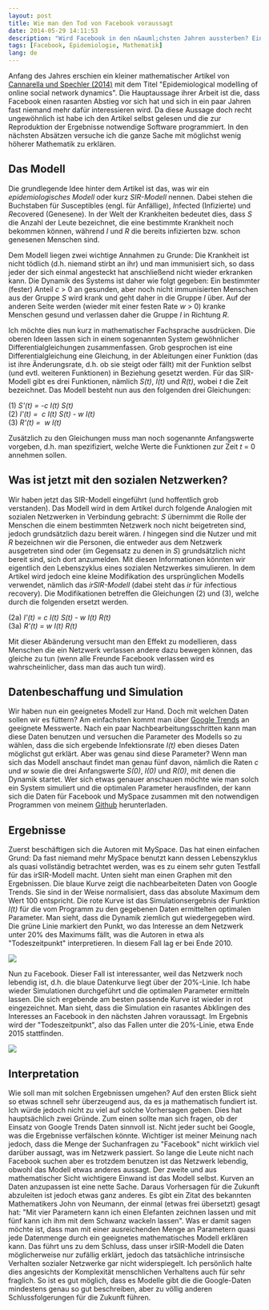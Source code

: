 ```yaml
---
layout: post
title: Wie man den Tod von Facebook voraussagt
date: 2014-05-29 14:11:53
description: "Wird Facebook in den n&auml;chsten Jahren aussterben? Ein k&uuml;rzlich ver&ouml;ffentlichter mathematischer Artikel behauptet genau das. Ich m&ouml;chte versuchen im Detail zu erkl&auml;ren, wie man zu dieser Schlussfolgerung kommt. Dabei soll so wenig h&ouml;here Mathematik wie m&ouml;glich verwendet werden."
tags: [Facebook, Epidemiologie, Mathematik]
lang: de
---
```


Anfang des Jahres erschien ein kleiner mathematischer Artikel von [Cannarella und Spechler (2014)][CS14] mit dem Titel &quot;Epidemiological modelling of online social network dynamics&quot;. Die Hauptaussage ihrer Arbeit ist die, dass Facebook einen rasanten Abstieg vor sich hat und sich in ein paar Jahren fast niemand mehr daf&uuml;r interessieren wird. Da diese Aussage doch recht ungew&ouml;hnlich ist habe ich den Artikel selbst gelesen und die zur Reproduktion der Ergebnisse notwendige Software programmiert. In den n&auml;chsten Abs&auml;tzen versuche ich die ganze Sache mit m&ouml;glichst wenig h&ouml;herer Mathematik zu erkl&auml;ren.

## Das Modell

Die grundlegende Idee hinter dem Artikel ist das, was wir ein *epidemiologisches Modell* oder kurz *SIR-Modell* nennen. Dabei stehen die Buchstaben f&uuml;r *S*usceptibles (engl. f&uuml;r Anf&auml;llige), *I*nfected (Infizierte) und *R*ecovered (Genesene). In der Welt der Krankheiten bedeutet dies, dass *S* die Anzahl der Leute bezeichnet, die eine bestimmte Krankheit noch bekommen k&ouml;nnen, w&auml;hrend *I* und *R* die bereits infizierten bzw. schon genesenen Menschen sind.

Dem Modell liegen zwei wichtige Annahmen zu Grunde: Die Krankheit ist nicht t&ouml;dlich (d.h. niemand stirbt an ihr) und man immunisiert sich, so dass jeder der sich einmal angesteckt hat anschlie&szlig;end nicht wieder erkranken kann. Die Dynamik des Systems ist daher wie folgt gegeben: Ein bestimmter (fester) Anteil *c* &gt; 0 an gesunden, aber noch nicht immunisierten Menschen aus der Gruppe *S* wird krank und geht daher in die Gruppe *I* &uuml;ber. Auf der anderen Seite werden (wieder mit einer festen Rate *w* &gt; 0) kranke Menschen gesund und verlassen daher die Gruppe *I* in Richtung *R*.

Ich m&ouml;chte dies nun kurz in mathematischer Fachsprache ausdr&uuml;cken. Die oberen Ideen lassen sich in einem sogenannten System gew&ouml;hnlicher Differentialgleichungen zusammenfassen. Grob gesprochen ist eine Differentialgleichung eine Gleichung, in der Ableitungen einer Funktion (das ist ihre &Auml;nderungsrate, d.h. ob sie steigt oder f&auml;llt) mit der Funktion selbst (und evtl. weiteren Funktionen) in Beziehung gesetzt werden. F&uuml;r das SIR-Modell gibt es drei Funktionen, n&auml;mlich *S(t)*, *I(t)* und *R(t)*, wobei *t* die Zeit bezeichnet. Das Modell besteht nun aus den folgenden drei Gleichungen:

(1) *S'(t) = -c I(t) S(t)*<br/>
(2) *I'(t) = &nbsp;c I(t) S(t) - w I(t)*<br/>
(3) *R'(t) = &nbsp;w I(t)*

Zus&auml;tzlich zu den Gleichungen muss man noch sogenannte Anfangswerte vorgeben, d.h. man spezifiziert, welche Werte die Funktionen zur Zeit *t* = 0 annehmen sollen.

## Was ist jetzt mit den sozialen Netzwerken?

Wir haben jetzt das SIR-Modell eingef&uuml;hrt (und hoffentlich grob verstanden). Das Modell wird in dem Artikel durch folgende Analogien mit sozialen Netzwerken in Verbindung gebracht: *S* &uuml;bernimmt die Rolle der Menschen die einem bestimmten Netzwerk noch nicht beigetreten sind, jedoch grunds&auml;tzlich dazu bereit w&auml;ren. *I* hingegen sind die Nutzer und mit *R* bezeichnen wir die Personen, die entweder aus dem Netzwerk ausgetreten sind oder (im Gegensatz zu denen in *S*) grunds&auml;tzlich nicht bereit sind, sich dort anzumelden. Mit diesen Informationen k&ouml;nnten wir eigentlich den Lebenszyklus eines sozialen Netzwerkes simulieren. In dem Artikel wird jedoch eine kleine Modifikation des urspr&uuml;nglichen Modells verwendet, n&auml;mlich das *irSIR-Modell* (dabei steht das *ir* f&uuml;r *i*nfectious *r*ecovery). Die Modifikationen betreffen die Gleichungen (2) und (3), welche durch die folgenden ersetzt werden.

(2a) *I'(t) = c I(t) S(t) - w I(t) R(t)*<br/>
(3a) *R'(t) = w I(t) R(t)*

Mit dieser Ab&auml;nderung versucht man den Effekt zu modellieren, dass Menschen die ein Netzwerk verlassen andere dazu bewegen k&ouml;nnen, das gleiche zu tun (wenn alle Freunde Facebook verlassen wird es wahrscheinlicher, dass man das auch tun wird).

## Datenbeschaffung und Simulation

Wir haben nun ein geeignetes Modell zur Hand. Doch mit welchen Daten sollen wir es f&uuml;ttern? Am einfachsten kommt man &uuml;ber [Google Trends][googletrends] an geeignete Messwerte. Nach ein paar Nachbearbeitungsschritten kann man diese Daten benutzen und versuchen die Parameter des Modells so zu w&auml;hlen, dass die sich ergebende Infektionsrate *I(t)* eben dieses Daten m&ouml;glichst gut erkl&auml;rt. Aber was genau sind diese Parameter? Wenn man sich das Modell anschaut findet man genau f&uuml;nf davon, n&auml;mlich die Raten *c* und *w* sowie die drei Anfangswerte *S(0)*, *I(0)* und *R(0)*, mit denen die Dynamik startet. Wer sich etwas genauer anschauen m&ouml;chte wie man solch ein System simuliert und die optimalen Parameter herausfinden, der kann sich die Daten f&uuml;r Facebook und MySpace zusammen mit den notwendigen Programmen von meinem [Github][github-social] herunterladen.

## Ergebnisse

Zuerst besch&auml;ftigen sich die Autoren mit MySpace. Das hat einen einfachen Grund: Da fast niemand mehr MySpace benutzt kann dessen Lebenszyklus als quasi vollst&auml;ndig betrachtet werden, was es zu einem sehr guten Testfall f&uuml;r das irSIR-Modell macht. Unten sieht man einen Graphen mit den Ergebnissen. Die blaue Kurve zeigt die nachbearbeiteten Daten von Google Trends. Sie sind in der Weise normalisiert, dass das absolute Maximum dem Wert 100 entspricht. Die rote Kurve ist das Simulationsergebnis der Funktion *I(t)* f&uuml;r die vom Programm zu den gegebenen Daten ermittelten optimalen Parameter. Man sieht, dass die Dynamik ziemlich gut wiedergegeben wird. Die gr&uuml;ne Linie markiert den Punkt, wo das Interesse an dem Netzwerk unter 20% des Maximums f&auml;llt, was die Autoren in etwa als &quot;Todeszeitpunkt&quot; interpretieren. In diesem Fall lag er bei Ende 2010.

![][myspace]

Nun zu Facebook. Dieser Fall ist interessanter, weil das Netzwerk noch lebendig ist, d.h. die blaue Datenkurve liegt &uuml;ber der 20%-Linie. Ich habe wieder Simulationen durchgef&uuml;hrt und die optimalen Parameter ermitteln lassen. Die sich ergebende am besten passende Kurve ist wieder in rot eingezeichnet. Man sieht, dass die Simulation ein rasantes Abklingen des Interesses an Facebook in den n&auml;chsten Jahren voraussagt. Im Ergebnis wird der &quot;Todeszeitpunkt&quot;, also das Fallen unter die 20%-Linie, etwa Ende 2015 stattfinden.

![][facebook]

## Interpretation

Wie soll man mit solchen Ergebnissen umgehen? Auf den ersten Blick sieht so etwas schnell sehr &uuml;berzeugend aus, da es ja mathematisch fundiert ist. Ich w&uuml;rde jedoch nicht zu viel auf solche Vorhersagen geben. Dies hat haupts&auml;chlich zwei Gr&uuml;nde. Zum einen sollte man sich fragen, ob der Einsatz von Google Trends Daten sinnvoll ist. Nicht jeder sucht bei Google, was die Ergebnisse verf&auml;lschen k&ouml;nnte. Wichtiger ist meiner Meinung nach jedoch, dass die Menge der Suchanfragen zu &quot;Facebook&quot; nicht wirklich viel dar&uuml;ber aussagt, was im Netzwerk passiert. So lange die Leute nicht nach Facebook suchen aber es trotzdem benutzen ist das Netzwerk lebendig, obwohl das Modell etwas anderes aussagt. Der zweite und aus mathematischer Sicht wichtigere Einwand ist das Modell selbst. Kurven an Daten anzupassen ist eine nette Sache. Daraus Vorhersagen f&uuml;r die Zukunft abzuleiten ist jedoch etwas ganz anderes. Es gibt ein Zitat des bekannten Mathematikers John von Neumann, der einmal (etwas frei &uuml;bersetzt) gesagt hat: &quot;Mit vier Parametern kann ich einen Elefanten zeichnen lassen und mit f&uuml;nf kann ich ihm mit dem Schwanz wackeln lassen&quot;. Was er damit sagen m&ouml;chte ist, dass man mit einer ausreichenden Menge an Parametern quasi jede Datenmenge durch ein geeignetes mathematisches Modell erkl&auml;ren kann. Das f&uuml;hrt uns zu dem Schluss, dass unser irSIR-Modell die Daten m&ouml;glicherweise nur zuf&auml;llig erkl&auml;rt, jedoch das tats&auml;chliche intrinsische Verhalten sozialer Netzwerke gar nicht widerspiegelt. Ich pers&ouml;nlich halte dies angesichts der Komplexit&auml;t menschlichen Verhaltens auch f&uuml;r sehr fraglich. So ist es gut m&ouml;glich, dass es Modelle gibt die die Google-Daten mindestens genau so gut beschreiben, aber zu v&ouml;llig anderen Schlussfolgerungen f&uuml;r die Zukunft f&uuml;hren.


[CS14]: http://arxiv.org/pdf/1401.4208v1.pdf
[facebook]: /media/images/facebook.png
[github-social]: https://github.com/michaelschaefer/social-network-modelling
[googletrends]: http://trends.google.com/trends/
[myspace]: /media/images/myspace.png
